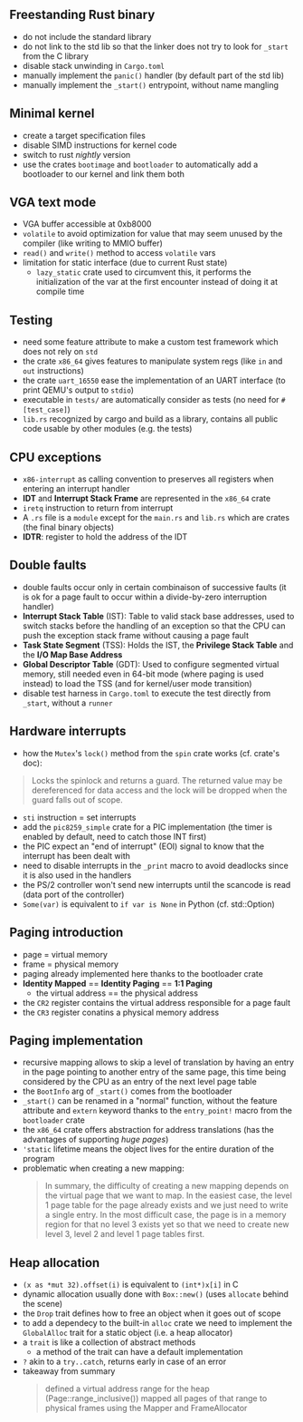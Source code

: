 Freestanding Rust binary
------------------------

- do not include the standard library
- do not link to the std lib so that the linker does not try to look for
  `_start` from the C library
- disable stack unwinding in `Cargo.toml`
- manually implement the `panic()` handler (by default part of the std lib)
- manually implement the `_start()` entrypoint, without name mangling

Minimal kernel
--------------

- create a target specification files
- disable SIMD instructions for kernel code
- switch to rust *nightly* version
- use the crates `bootimage` and `bootloader` to automatically add a bootloader
  to our kernel and link them both

VGA text mode
-------------

- VGA buffer accessible at 0xb8000
- `volatile` to avoid optimization for value that may seem unused by the
    compiler (like writing to MMIO buffer)
- `read()` and `write()` method to access `volatile` vars
- limitation for static interface (due to current Rust state)
	- `lazy_static` crate used to circumvent this, it performs the
	    initialization of the var at the first encounter instead of doing it
	    at compile time

Testing
-------

- need some feature attribute to make a custom test framework which does not
    rely on `std`
- the crate `x86_64` gives features to manipulate system regs (like `in` and
    `out` instructions)
- the crate `uart_16550` ease the implementation of an UART interface (to print
    QEMU's output to `stdio`)
- executable in `tests/` are automatically consider as tests (no need for
   `#[test_case]`)
- `lib.rs` recognized by cargo and build as a library, contains all public code
  usable by other modules (e.g. the tests)

CPU exceptions
--------------

- `x86-interrupt` as calling convention to preserves all registers when entering
    an interrupt handler
- **IDT** and **Interrupt Stack Frame** are represented in the `x86_64` crate
- `iretq` instruction to return from interrupt
- A `.rs` file is a `module` except for the `main.rs` and `lib.rs` which are
    crates (the final binary objects)
- **IDTR**: register to hold the address of the IDT

Double faults
-------------

- double faults occur only in certain combinaison of successive faults (it is ok
    for a page fault to occur within a divide-by-zero interruption handler)
- **Interrupt Stack Table** (IST): Table to valid stack base addresses, used to
    switch stacks before the handling of an exception so that the CPU can push the
    exception stack frame without causing a page fault
- **Task State Segment** (TSS): Holds the IST, the **Privilege Stack Table** and
    the **I/O Map Base Address**
- **Global Descriptor Table** (GDT): Used to configure segmented virtual memory,
    still needed even in 64-bit mode (where paging is used instead) to load the
    TSS (and for kernel/user mode transition)
- disable test harness in `Cargo.toml` to execute the test directly from
    `_start`, without a `runner`

Hardware interrupts
-------------------

- how the `Mutex`'s `lock()` method from the `spin` crate works (cf. crate's
    doc):
> Locks the spinlock and returns a guard.
> The returned value may be dereferenced for data access and the lock will be
> dropped when the guard falls out of scope.
- `sti` instruction = set interrupts
- add the `pic8259_simple` crate for a PIC implementation (the timer is enabled
    by default, need to catch those INT first)
- the PIC expect an "end of interrupt" (EOI) signal to know that the interrupt
    has been dealt with
- need to disable interrupts in the `_print` macro to avoid deadlocks since it
    is also used in the handlers
- the PS/2 controller won't send new interrupts until the scancode is read (data
    port of the controller)
- `Some(var)` is equivalent to `if var is None` in Python (cf. std::Option)

Paging introduction
-------------------

- page = virtual memory
- frame = physical memory
- paging already implemented here thanks to the bootloader crate
- **Identity Mapped** == **Identity Paging** == **1:1 Paging**
    - the virtual address == the physical address
- the `CR2` register contains the virtual address responsible for a page fault
- the `CR3` register conatins a physical memory address

Paging implementation
---------------------

- recursive mapping allows to skip a level of translation by having an entry
    in the page pointing to another entry of the same page, this time being
    considered by the CPU as an entry of the next level page table
- the `BootInfo` arg of `_start()` comes from the bootloader
- `_start()` can be renamed in a "normal" function, without the feature attribute
    and `extern` keyword thanks to the `entry_point!` macro from the `bootloader`
    crate
- the `x86_64` crate offers abstraction for address translations (has the
    advantages of supporting *huge pages*)
- `'static` lifetime means the object lives for the entire duration of the
    program
- problematic when creating a new mapping:
    > In summary, the difficulty of creating a new mapping depends on the virtual
    > page that we want to map. In the easiest case, the level 1 page table for
    > the page already exists and we just need to write a single entry. In the
    > most difficult case, the page is in a memory region for that no level 3
    > exists yet so that we need to create new level 3, level 2 and level 1 page
    > tables first.

Heap allocation
---------------

- `(x as *mut 32).offset(i)` is equivalent to `(int*)x[i]` in C
- dynamic allocation usually done with `Box::new()` (uses `allocate` behind the
    scene)
- the `Drop` trait defines how to free an object when it goes out of scope
- to add a dependecy to the built-in `alloc` crate we need to implement the
    `GlobalAlloc` trait for a static object (i.e. a heap allocator)
- a `trait` is like a collection of abstract methods
    - a method of the trait can have a default implementation
- `?` akin to a `try..catch`, returns early in case of an error
- takeaway from summary
    > defined a virtual address range for the heap (Page::range_inclusive())
    > mapped all pages of that range to physical frames using the Mapper and FrameAllocator
